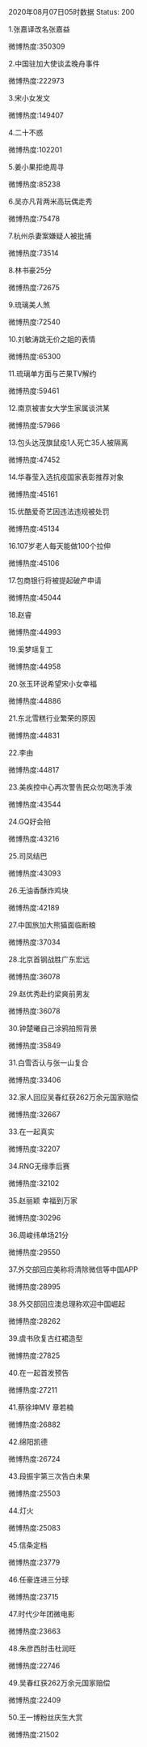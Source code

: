 2020年08月07日05时数据
Status: 200

1.张嘉译改名张嘉益

微博热度:350309

2.中国驻加大使谈孟晚舟事件

微博热度:222973

3.宋小女发文

微博热度:149407

4.二十不惑

微博热度:102201

5.姜小果拒绝周寻

微博热度:85238

6.吴亦凡背两米高玩偶走秀

微博热度:75478

7.杭州杀妻案嫌疑人被批捕

微博热度:73514

8.林书豪25分

微博热度:72675

9.琉璃美人煞

微博热度:72540

10.刘敏涛跳无价之姐的表情

微博热度:65300

11.琉璃单方面与芒果TV解约

微博热度:59461

12.南京被害女大学生家属谈洪某

微博热度:57966

13.包头达茂旗鼠疫1人死亡35人被隔离

微博热度:47452

14.华春莹入选抗疫国家表彰推荐对象

微博热度:45161

15.优酷爱奇艺因违法违规被处罚

微博热度:45134

16.107岁老人每天能做100个拉伸

微博热度:45106

17.包商银行将被提起破产申请

微博热度:45044

18.赵睿

微博热度:44993

19.奚梦瑶复工

微博热度:44958

20.张玉环说希望宋小女幸福

微博热度:44886

21.东北雪糕行业繁荣的原因

微博热度:44831

22.李由

微博热度:44817

23.美疾控中心再次警告民众勿喝洗手液

微博热度:43544

24.GQ好会拍

微博热度:43216

25.司凤结巴

微博热度:43093

26.无油香酥炸鸡块

微博热度:42189

27.中国旅加大熊猫面临断粮

微博热度:37034

28.北京首钢战胜广东宏远

微博热度:36078

29.赵优秀赴约梁爽前男友

微博热度:36078

30.钟楚曦自己涂鸦拍照背景

微博热度:35849

31.白雪否认与张一山复合

微博热度:33406

32.家人回应吴春红获262万余元国家赔偿

微博热度:32667

33.在一起真实

微博热度:32207

34.RNG无缘季后赛

微博热度:32102

35.赵丽颖 幸福到万家

微博热度:30296

36.周峻纬单场21分

微博热度:29550

37.外交部回应美称将清除微信等中国APP

微博热度:28995

38.外交部回应澳总理称欢迎中国崛起

微博热度:28262

39.虞书欣复古红裙造型

微博热度:27825

40.在一起首发预告

微博热度:27211

41.蔡徐坤MV 章若楠

微博热度:26882

42.绵阳凯德

微博热度:26724

43.段振宇第三次告白未果

微博热度:25503

44.灯火

微博热度:25083

45.信条定档

微博热度:23779

46.任豪连进三分球

微博热度:23715

47.时代少年团微电影

微博热度:23663

48.朱彦西肘击杜润旺

微博热度:22746

49.吴春红获262万余元国家赔偿

微博热度:22409

50.王一博粉丝庆生大赏

微博热度:21502

